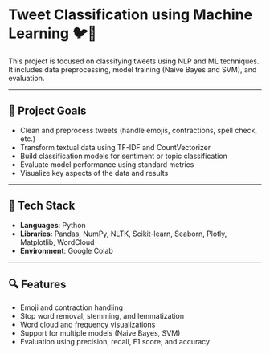 # Tweet Classification using Machine Learning 🐦🧠
This project is focused on classifying tweets using NLP and ML techniques. It includes data preprocessing, model training (Naive Bayes and SVM), and evaluation.

---

## 📌 Project Goals

- Clean and preprocess tweets (handle emojis, contractions, spell check, etc.)
- Transform textual data using TF-IDF and CountVectorizer
- Build classification models for sentiment or topic classification
- Evaluate model performance using standard metrics
- Visualize key aspects of the data and results

---

## 🧰 Tech Stack

- **Languages**: Python
- **Libraries**: Pandas, NumPy, NLTK, Scikit-learn, Seaborn, Plotly, Matplotlib, WordCloud
- **Environment**: Google Colab

---

## 🔍 Features

- Emoji and contraction handling
- Stop word removal, stemming, and lemmatization
- Word cloud and frequency visualizations
- Support for multiple models (Naive Bayes, SVM)
- Evaluation using precision, recall, F1 score, and accuracy
